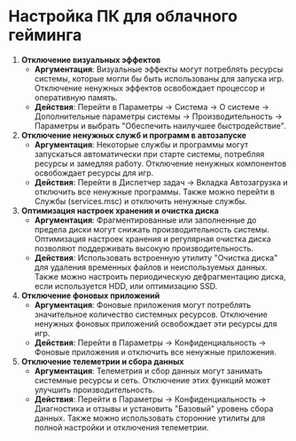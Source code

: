 # Настройка ПК для облачного гейминга

1. **Отключение визуальных эффектов**
    - **Аргументация**: Визуальные эффекты могут потреблять ресурсы системы, которые могли бы быть использованы для запуска игр. Отключение ненужных эффектов освобождает процессор и оперативную память.
    - **Действия**: Перейти в Параметры -> Система -> О системе -> Дополнительные параметры системы -> Производительность -> Параметры и выбрать "Обеспечить наилучшее быстродействие".
2. **Отключение ненужных служб и программ в автозапуске**
    - **Аргументация**: Некоторые службы и программы могут запускаться автоматически при старте системы, потребляя ресурсы и замедляя работу. Отключение ненужных компонентов освобождает ресурсы для игр.
    - **Действия**: Перейти в Диспетчер задач -> Вкладка Автозагрузка и отключить все ненужные программы. Также можно перейти в Службы (services.msc) и отключить ненужные службы.
3. **Оптимизация настроек хранения и очистка диска**
    - **Аргументация**: Фрагментированные или заполненные до предела диски могут снижать производительность системы. Оптимизация настроек хранения и регулярная очистка диска позволяют поддерживать высокую производительность.
    - **Действия**: Использовать встроенную утилиту "Очистка диска" для удаления временных файлов и неиспользуемых данных. Также можно настроить периодическую дефрагментацию диска, если используется HDD, или оптимизацию SSD.
4. **Отключение фоновых приложений**
    - **Аргументация**: Фоновые приложения могут потреблять значительное количество системных ресурсов. Отключение ненужных фоновых приложений освобождает эти ресурсы для игр.
    - **Действия**: Перейти в Параметры -> Конфиденциальность -> Фоновые приложения и отключить все ненужные приложения.
5. **Отключение телеметрии и сбора данных**
    - **Аргументация**: Телеметрия и сбор данных могут занимать системные ресурсы и сеть. Отключение этих функций может улучшить производительность.
    - **Действия**: Перейти в Параметры -> Конфиденциальность -> Диагностика и отзывы и установить "Базовый" уровень сбора данных. Также можно использовать сторонние утилиты для полной настройки и отключения телеметрии.
